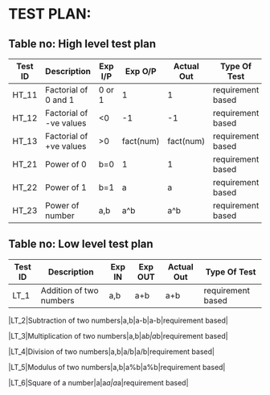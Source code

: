 
# TEST PLAN:

## Table no: High level test plan

| **Test ID** | **Description**                                              | **Exp I/P** | **Exp O/P** | **Actual Out** |**Type Of Test**  |    
|-------------|--------------------------------------------------------------|------------|-------------|----------------|------------------|
|  HT_11       | Factorial of 0 and 1 | 0 or 1 | 1 | 1 | requirement based|
|  HT_12       | Factorial of -ve values | <0 | -1 | -1 | requirement based|
|  HT_13       | Factorial of +ve values | >0 | fact(num) | fact(num) | requirement based|
|  HT_21       | Power of 0  | b=0  | 1 | 1 | requirement based|
|  HT_22      |Power of  1 | b=1| a | a | requirement based|
|  HT_23       | Power of number | a,b | a^b | a^b | requirement based|




## Table no: Low level test plan

| **Test ID** |  **Description**                                                  | **Exp IN** | **Exp OUT** | **Actual Out** |**Type Of Test**  |    
|-------------|-------------------------------------------------------------------|------------|-------------|----------------|------------------|
|LT_1|Addition of two numbers|a,b|a+b|a+b|requirement based|

|LT_2|Subtraction of two numbers|a,b|a-b|a-b|requirement based|

|LT_3|Multiplication of two numbers|a,b|a*b|a*b|requirement based|

|LT_4|Division of two numbers|a,b|a/b|a/b|requirement based|

|LT_5|Modulus of two numbers|a,b|a%b|a%b|requirement based|

|LT_6|Square of a number|a|a*a|a*a|requirement based|
